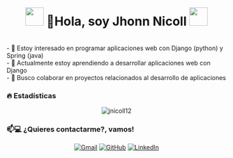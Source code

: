 <h1 align="center"><img src="https://media.giphy.com/media/k1gwkZ64YyWWmEv7fE/giphy.gif" width="42"> 👋Hola, soy Jhonn Nicoll <img src="https://media.giphy.com/media/vKhKsyEFVK4IuEKzWY/giphy.gif" width="42"></h1>
<br>
- 👀 Estoy interesado en programar aplicaciones web con Django (python) y Spring (java)<br>
- 🌱 Actualmente estoy aprendiendo a desarrollar aplicaciones web con Django<br>
- 💞️ Busco colaborar en proyectos relacionados al desarrollo de aplicaciones<br>

### 🔥 Estadísticas
<p align="center"><img src="https://github-readme-streak-stats.herokuapp.com/?user=jnicoll12&theme=algolia" alt="jnicoll12"  /></p>

### 📫💻  ¿Quieres contactarme?, vamos!
<p align="center">
	<a href="mailto:jruiz.opb@gmail.com"><img src="https://img.icons8.com/bubbles/50/000000/gmail.png" alt="Gmail"/></a>
	<a href="https://github.com/jnicoll12"><img src="https://img.icons8.com/bubbles/50/000000/github.png" alt="GitHub"/></a>
	<a href="https://linkedin.com/#"><img src="https://img.icons8.com/bubbles/50/000000/linkedin.png" alt="LinkedIn"/></a>
	
</p>
<!---
jnicoll12/jnicoll12 is a ✨ special ✨ repository because its `README.md` (this file) appears on your GitHub profile.
You can click the Preview link to take a look at your changes.
--->
